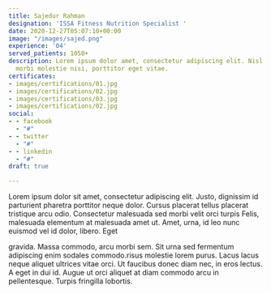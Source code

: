 ```yaml
---
title: Sajedur Rahman
designation: 'ISSA Fitness Nutrition Specialist '
date: 2020-12-27T05:07:10+00:00
image: "/images/sajed.png"
experience: '04'
served_patients: 1050+
description: Lorem ipsum dolor amet, consectetur adipiscing elit. Nisl diam pellentesque
  morbi molestie nisi, porttitor eget vitae.
certificates:
- images/certifications/01.jpg
- images/certifications/02.jpg
- images/certifications/03.jpg
- images/certifications/02.jpg
social:
- - facebook
  - "#"
- - twitter
  - "#"
- - linkedin
  - "#"
draft: true

---
```

Lorem ipsum dolor sit amet, consectetur adipiscing elit. Justo, dignissim id parturient pharetra porttitor neque dolor. Cursus placerat tellus placerat tristique arcu odio. Consectetur malesuada sed morbi velit orci turpis Felis, malesuada elementum at malesuada amet ut. Amet, urna, id leo nunc euismod vel id dolor, libero. Eget

gravida. Massa commodo, arcu morbi sem. Sit urna sed fermentum adipiscing enim sodales commodo.risus molestie lorem purus. Lacus lacus neque aliquet ultrices vitae orci. Ut faucibus donec diam nec, in eros lectus. A eget in dui id. Augue ut orci aliquet at diam commodo arcu in pellentesque. Turpis fringilla lobortis.